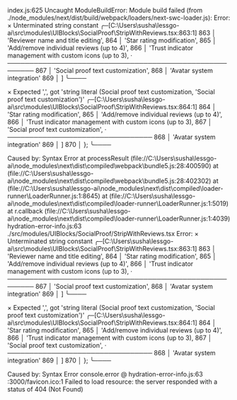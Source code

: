 index.js:625 Uncaught ModuleBuildError: Module build failed (from ./node_modules/next/dist/build/webpack/loaders/next-swc-loader.js):
Error: 
  × Unterminated string constant
     ╭─[C:\Users\susha\lessgo-ai\src\modules\UIBlocks\SocialProof\StripWithReviews.tsx:863:1]
 863 │     'Reviewer name and title editing',
 864 │     'Star rating modification',
 865 │     'Add/remove individual reviews (up to 4)',
 866 │     'Trust indicator management with custom icons (up to 3),
     ·     ────────────────────────────────────────────────────────
 867 │     'Social proof text customization',
 868 │     'Avatar system integration'
 869 │   ]
     ╰────

  × Expected ',', got 'string literal (Social proof text customization, 'Social proof text customization')'
     ╭─[C:\Users\susha\lessgo-ai\src\modules\UIBlocks\SocialProof\StripWithReviews.tsx:864:1]
 864 │     'Star rating modification',
 865 │     'Add/remove individual reviews (up to 4)',
 866 │     'Trust indicator management with custom icons (up to 3),
 867 │     'Social proof text customization',
     ·     ─────────────────────────────────
 868 │     'Avatar system integration'
 869 │   ]
 870 │ };
     ╰────


Caused by:
    Syntax Error
    at processResult (file://C:\Users\susha\lessgo-ai\node_modules\next\dist\compiled\webpack\bundle5.js:28:400590)
    at <unknown> (file://C:\Users\susha\lessgo-ai\node_modules\next\dist\compiled\webpack\bundle5.js:28:402302)
    at <unknown> (file://C:\Users\susha\lessgo-ai\node_modules\next\dist\compiled\loader-runner\LoaderRunner.js:1:8645)
    at <unknown> (file://C:\Users\susha\lessgo-ai\node_modules\next\dist\compiled\loader-runner\LoaderRunner.js:1:5019)
    at r.callback (file://C:\Users\susha\lessgo-ai\node_modules\next\dist\compiled\loader-runner\LoaderRunner.js:1:4039)
hydration-error-info.js:63 ./src/modules/UIBlocks/SocialProof/StripWithReviews.tsx
Error: 
  × Unterminated string constant
     ╭─[C:\Users\susha\lessgo-ai\src\modules\UIBlocks\SocialProof\StripWithReviews.tsx:863:1]
 863 │     'Reviewer name and title editing',
 864 │     'Star rating modification',
 865 │     'Add/remove individual reviews (up to 4)',
 866 │     'Trust indicator management with custom icons (up to 3),
     ·     ────────────────────────────────────────────────────────
 867 │     'Social proof text customization',
 868 │     'Avatar system integration'
 869 │   ]
     ╰────

  × Expected ',', got 'string literal (Social proof text customization, 'Social proof text customization')'
     ╭─[C:\Users\susha\lessgo-ai\src\modules\UIBlocks\SocialProof\StripWithReviews.tsx:864:1]
 864 │     'Star rating modification',
 865 │     'Add/remove individual reviews (up to 4)',
 866 │     'Trust indicator management with custom icons (up to 3),
 867 │     'Social proof text customization',
     ·     ─────────────────────────────────
 868 │     'Avatar system integration'
 869 │   ]
 870 │ };
     ╰────

Caused by:
    Syntax Error
console.error @ hydration-error-info.js:63
:3000/favicon.ico:1  Failed to load resource: the server responded with a status of 404 (Not Found)
